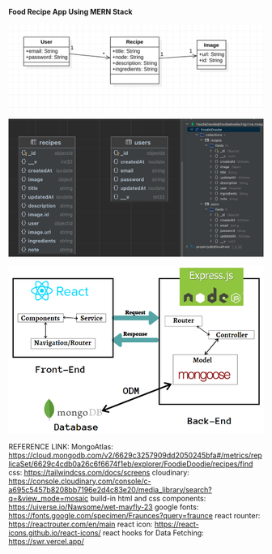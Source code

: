 **Food Recipe App Using MERN Stack**

![Class Diagram](https://github.com/HienDinh3010/foodie-frontend/blob/master/screenshots/image.png)

![Database](https://github.com/HienDinh3010/foodie-frontend/blob/master/screenshots/image%20copy.png)

![MERN](https://github.com/HienDinh3010/foodie-frontend/blob/master/screenshots/mongodb.png)

REFERENCE LINK:
MongoAtlas: https://cloud.mongodb.com/v2/6629c3257909dd2050245bfa#/metrics/replicaSet/6629c4cdb0a26c6f6674f1eb/explorer/FoodieDoodie/recipes/find
css: https://tailwindcss.com/docs/screens
cloudinary: https://console.cloudinary.com/console/c-a695c5457b8208bb7196e2d4c83e20/media_library/search?q=&view_mode=mosaic
build-in html and css components: https://uiverse.io/Nawsome/wet-mayfly-23
google fonts: https://fonts.google.com/specimen/Fraunces?query=fraunce
react rounter: https://reactrouter.com/en/main
react icon: https://react-icons.github.io/react-icons/
react hooks for Data Fetching: https://swr.vercel.app/
